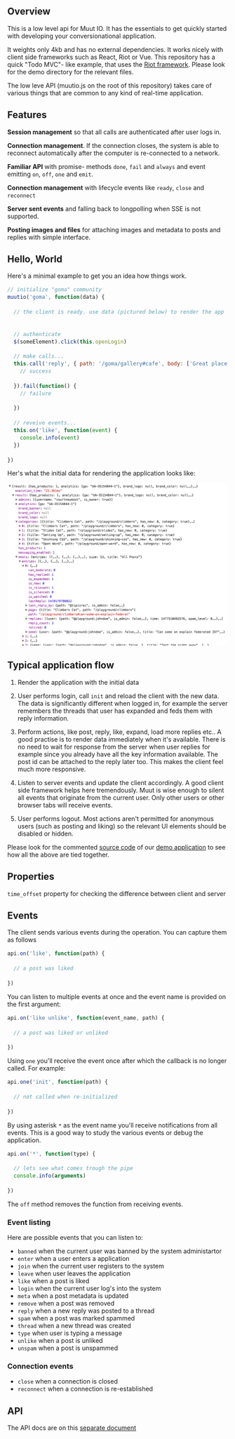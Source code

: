
## Overview

This is a low level api for Muut IO. It has the essentials to get quickly started with developing your conversionational application.

It weights only 4kb and has no external dependencies. It works nicely with client side frameworks such as React, Riot or Vue. This repository has a quick "Todo MVC"- like example, that uses the [Riot framework](//riotjs.com). Please look for the demo directory for the relevant files.

The low leve API (muutio.js on the root of this repository) takes care of various things that are common to any kind of real-time application.



## Features

**Session management** so that all calls are authenticated after user logs in.

**Connection management**. If the connection closes, the system is able to reconnect automatically after the computer is re-connected to a network.

**Familiar API** with promise- methods `done`, `fail` and `always` and event emitting `on`, `off`, `one` and `emit`.

**Connection management** with lifecycle events like `ready`, `close` and `reconnect`

**Server sent events** and falling back to longpolling when SSE is not supported.

**Posting images and files** for attaching images and metadata to posts and replies with simple interface.



## Hello, World

Here's a minimal example to get you an idea how things work.

``` js
// initialize "goma" community
muutio('goma', function(data) {

  // the client is ready. use data (pictured below) to render the app


  // authenticate
  $(someElement).click(this.openLogin)

  // make calls...
  this.call('reply', { path: '/goma/gallery#cafe', body: ['Great place!']  }, function() {
    // success

  }).fail(function() {
    // failure

  })

  // reveive events...
  this.on('like', function(event) {
    console.info(event)
  })

})
```

Her's what the initial data for rendering the application looks like:

![Initial data](demo/img/init.png)


## Typical application flow

1. Render the application with the initial data

2. User performs login, call `init` and reload the client with the new data. The data is significantly different when logged in, for example the server remembers the threads that user has expanded and feds them with reply information.

3. Perform actions, like post, reply, like, expand, load more replies etc.. A good practise is to render data immediately when it's available. There is no need to wait for response from the server when user replies for example since you already have all the key information available. The post id can be attached to the reply later too. This makes the client feel much more responsive.

4. Listen to server events and update the client accordingly. A good client side framework helps here tremendously. Muut is wise enough to silent all events that originate from the current user. Only other users or other browser tabs will receive events.

5. User performs logout. Most actions aren't permitted for anonymous users (such as posting and liking) so the relevant UI elements should be disabled or hidden.

Please look for the commented [source code](demo/app.html) of our [demo application](//muut.com/io-demo) to see how all the above are tied together.


## Properties

`time_offset` property for checking the difference between client and server


## Events

The client sends various events during the operation. You can capture them as follows

``` js
api.on('like', function(path) {

  // a post was liked

})
```

You can listen to multiple events at once and the event name is provided on the first argument:

``` js
api.on('like unlike', function(event_name, path) {

  // a post was liked or unliked

})
```

Using `one` you'll receive the event once after which the callback is no longer called. For example:

``` js
api.one('init', function(path) {

  // not called when re-initialized

})
```

By using asterisk `*` as the event name you'll receive notifications from all events. This is a good way to study the various events or debug the application.

``` js
api.on('*', function(type) {

  // lets see what comes trough the pipe
  console.info(arguments)

})
```

The `off` method removes the function from receiving events.

### Event listing

Here are possible events that you can listen to:

- `banned` when the current user was banned by the system administartor
- `enter` when a user enters a application
- `join` when the current user registers to the system
- `leave` when user leaves the application
- `like` when a post is liked
- `login` when the current user log's into the system
- `meta` when a post metadata is updated
- `remove` when a post was removed
- `reply` when a new reply was posted to a thread
- `spam` when a post was marked spammed
- `thread` when a new thread was created
- `type` when user is typing a message
- `unlike` when a post is unliked
- `unspam` when a post is unspammed


### Connection events

- `close` when a connection is closed
- `reconnect` when a connection is re-established


## API

The API docs are on this [separate document](API.md)